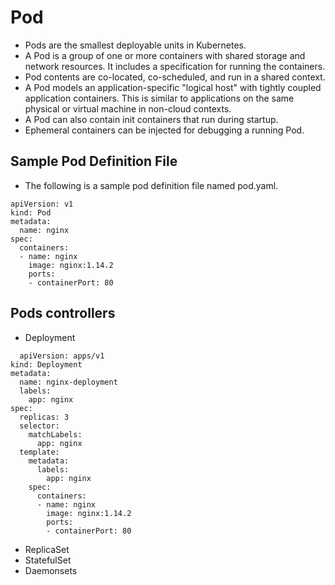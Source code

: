 # Pod 

- Pods are the smallest deployable units in Kubernetes.
- A Pod is a group of one or more containers with shared storage and network resources. It includes a specification for running the containers.
- Pod contents are co-located, co-scheduled, and run in a shared context.
- A Pod models an application-specific "logical host" with tightly coupled application containers. This is similar to applications on the same physical or virtual machine in non-cloud contexts.
- A Pod can also contain init containers that run during startup.
- Ephemeral containers can be injected for debugging a running Pod.

## Sample Pod Definition File

- The following is a sample pod definition file named pod.yaml.

```
apiVersion: v1
kind: Pod
metadata:
  name: nginx
spec:
  containers:
  - name: nginx
    image: nginx:1.14.2
    ports:
    - containerPort: 80
```

## Pods controllers

- Deployment 

```
  apiVersion: apps/v1
kind: Deployment
metadata:
  name: nginx-deployment
  labels:
    app: nginx
spec:
  replicas: 3
  selector:
    matchLabels:
      app: nginx
  template:
    metadata:
      labels:
        app: nginx
    spec:
      containers:
      - name: nginx
        image: nginx:1.14.2
        ports:
        - containerPort: 80
``` 

- ReplicaSet
- StatefulSet
- Daemonsets
